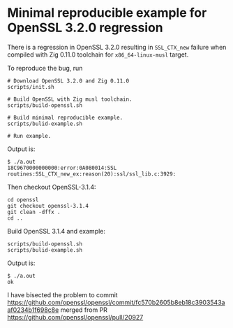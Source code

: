 Minimal reproducible example for OpenSSL 3.2.0 regression
=========================================================

There is a regression in OpenSSL 3.2.0
resulting in `SSL_CTX_new` failure
when compiled with Zig 0.11.0 toolchain
for `x86_64-linux-musl` target.

To reproduce the bug, run
```
# Download OpenSSL 3.2.0 and Zig 0.11.0
scripts/init.sh

# Build OpenSSL with Zig musl toolchain.
scripts/build-openssl.sh

# Build minimal reproducible example.
scripts/bulid-example.sh

# Run example.
```

Output is:
```
$ ./a.out 
18C9670000000000:error:0A080014:SSL routines:SSL_CTX_new_ex:reason(20):ssl/ssl_lib.c:3929:
```

Then checkout OpenSSL-3.1.4:
```
cd openssl
git checkout openssl-3.1.4
git clean -dffx .
cd ..
```

Build OpenSSL 3.1.4 and example:
```
scripts/build-openssl.sh
scripts/bulid-example.sh
```

Output is:
```
$ ./a.out 
ok
```

I have bisected the problem to commit
<https://github.com/openssl/openssl/commit/fc570b2605b8eb18c3903543aaf0234b1f698c8e>
merged from PR <https://github.com/openssl/openssl/pull/20927>
